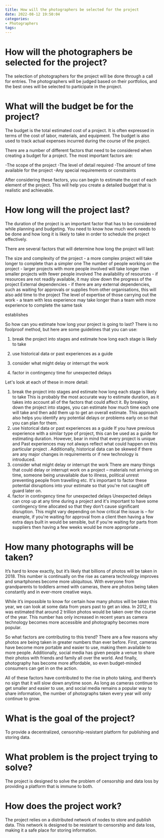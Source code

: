 ```yaml
---
title: How will the photographers be selected for the project
date: 2022-08-12 19:50:04
categories:
- Photographers
tags:
---
```



#  How will the photographers be selected for the project?

The selection of photographers for the project will be done through a call for entries. The photographers will be judged based on their portfolios, and the best ones will be selected to participate in the project.

#  What will the budget be for the project?

The budget is the total estimated cost of a project. It is often expressed in terms of the cost of labor, materials, and equipment. The budget is also used to track actual expenses incurred during the course of the project.

There are a number of different factors that need to be considered when creating a budget for a project. The most important factors are:

-The scope of the project
-The level of detail required
-The amount of time available for the project
-Any special requirements or constraints

After considering these factors, you can begin to estimate the cost of each element of the project. This will help you create a detailed budget that is realistic and achievable.

#  How long will the project last?

The duration of the project is an important factor that has to be considered while planning and budgeting. You need to know how much work needs to be done and how long it is likely to take in order to schedule the project effectively.

There are several factors that will determine how long the project will last:

The size and complexity of the project - a more complex project will take longer to complete than a simpler one
The number of people working on the project - larger projects with more people involved will take longer than smaller projects with fewer people involved
The availability of resources - if resources are not readily available, it may slow down the progress of the project
External dependencies - if there are any external dependencies, such as waiting for approvals or supplies from other organisations, this will also add time to the project
The level of expertise of those carrying out the work - a team with less experience may take longer than a team with more experience to complete the same task
 
 establishes 

 So how can you estimate how long your project is going to last? There is no foolproof method, but here are some guidelines that you can use: 

 1. break the project into stages and estimate how long each stage is likely to take 

 2. use historical data or past experiences as a guide 

 3. consider what might delay or interrupt the work 
 4. factor in contingency time for unexpected delays 

 Let's look at each of these in more detail: 

 1. break the project into stages and estimate how long each stage is likely to take 
This is probably the most accurate way to estimate duration, as it takes into account all of the factors that could affect it. By breaking down the project into stages, you can estimate how much time each one will take and then add them up to get an overall estimate. This approach also helps you identify any potential delays or problems early on so that you can plan for them. 
2. use historical data or past experiences as a guide 
If you have previous experience with a similar type of project, this can be used as a guide for estimating duration. However, bear in mind that every project is unique and Past experiences may not always reflect what could happen on this particular project . Additionally, historical data can be skewed if there are any major changes in requirements or if new technology is introduced. 
3. consider what might delay or interrupt the work 
There are many things that could delay or interrupt work on a project – materials not arriving on time, someone being unavailable due to illness, political unrest preventing people from travelling etc. It's important to factor these potential disruptions into your estimate so that you're not caught off guard later on. 
4. factor in contingency time for unexpected delays 
Unexpected delays can crop up at any time during a project and it's important to have some contingency time allocated so that they don't cause significant disruption. This might vary depending on how critical the issue is – for example, if you're waiting for approval from a client then having a few extra days built in would be sensible, but if you're waiting for parts from suppliers then having a few weeks would be more appropriate .

#  How many photographs will be taken?

It’s hard to know exactly, but it’s likely that billions of photos will be taken in 2018. This number is continually on the rise as camera technology improves and smartphones become more ubiquitous. With everyone from grandparents to toddlers armed with cameras, there are photos being taken constantly and in ever-more creative ways.

While it’s impossible to know for certain how many photos will be taken this year, we can look at some data from years past to get an idea. In 2012, it was estimated that around 2 trillion photos would be taken over the course of the year. This number has only increased in recent years as camera technology becomes more accessible and photography becomes more popular.

So what factors are contributing to this trend? There are a few reasons why photos are being taken in greater numbers than ever before. First, cameras have become more portable and easier to use, making them available to more people. Additionally, social media has given people a venue to share their photos with friends and family all over the world. And finally, photography has become more affordable, so even budget-minded consumers can get in on the action.

All of these factors have contributed to the rise in photo taking, and there’s no sign that it will slow down anytime soon. As long as cameras continue to get smaller and easier to use, and social media remains a popular way to share information, the number of photographs taken every year will only continue to grow.

#  What is the goal of the project?

To provide a decentralized, censorship-resistant platform for publishing and storing data.

# What problem is the project trying to solve?

The project is designed to solve the problem of censorship and data loss by providing a platform that is immune to both.

# How does the project work?

The project relies on a distributed network of nodes to store and publish data. This network is designed to be resistant to censorship and data loss, making it a safe place for storing information.
